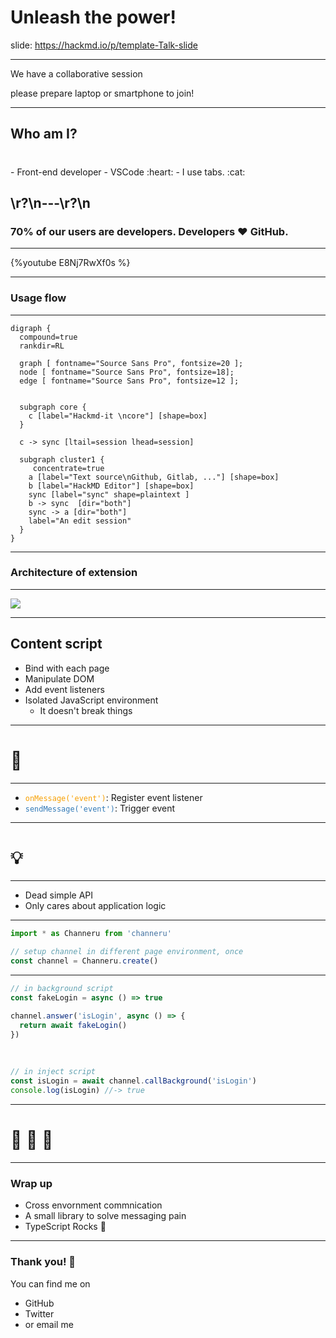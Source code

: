 <!-- ---
title: Talk slides template
tags: Templates, Talk
description: View the slide with "Slide Mode".
--- -->

# Unleash the power!

<!-- Put the link to this slide here so people can follow -->
slide: https://hackmd.io/p/template-Talk-slide

---

We have a collaborative session

please prepare laptop or smartphone to join!

---

## Who am I?
<h1>

</h1>
- Front-end developer
- VSCode :heart: 
- I use tabs. :cat: 

\r?\n---\r?\n
---

### 70% of our users are developers. Developers :heart: GitHub.

---

{%youtube E8Nj7RwXf0s %}

---

### Usage flow

---


```graphviz
digraph {
  compound=true
  rankdir=RL

  graph [ fontname="Source Sans Pro", fontsize=20 ];
  node [ fontname="Source Sans Pro", fontsize=18];
  edge [ fontname="Source Sans Pro", fontsize=12 ];


  subgraph core {
    c [label="Hackmd-it \ncore"] [shape=box]
  }
  
  c -> sync [ltail=session lhead=session]

  subgraph cluster1 {
     concentrate=true
    a [label="Text source\nGithub, Gitlab, ..."] [shape=box]
    b [label="HackMD Editor"] [shape=box]
    sync [label="sync" shape=plaintext ]
    b -> sync  [dir="both"]
    sync -> a [dir="both"]
    label="An edit session"
  }
}
```

---

### Architecture of extension

---

![](https://i.imgur.com/ij69tPh.png)

---

## Content script

- Bind with each page
- Manipulate DOM
- Add event listeners
- Isolated JavaScript environment
  - It doesn't break things

---

# :fork_and_knife: 

---

<style>
code.blue {
  color: #337AB7 !important;
}
code.orange {
  color: #F7A004 !important;
}
</style>

- <code class="orange">onMessage('event')</code>: Register event listener
- <code class="blue">sendMessage('event')</code>: Trigger event

---

# :bulb: 

---

- Dead simple API
- Only cares about application logic

---

```typescript
import * as Channeru from 'channeru'

// setup channel in different page environment, once
const channel = Channeru.create()
```

---

```typescript
// in background script
const fakeLogin = async () => true

channel.answer('isLogin', async () => {
  return await fakeLogin()
})
```

<br>

```typescript
// in inject script
const isLogin = await channel.callBackground('isLogin')
console.log(isLogin) //-> true
```

---

# :100: :muscle: :tada:

---

### Wrap up

- Cross envornment commnication
- A small library to solve messaging pain
- TypeScript Rocks :tada: 

---

### Thank you! :sheep: 

You can find me on

- GitHub
- Twitter
- or email me
